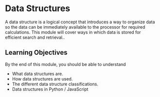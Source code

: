 # Data Structures

A data structure is a logical concept that introduces a way to organize data so
the data can be immediately available to the processor for required
calculations. This module will cover ways in which data is stored for efficient
search and retrieval..

## Learning Objectives

By the end of this module, you should be able to understand

- What data structures are.
- How data structures are used.
- The different data structure classifications.
- Data structures in Python / JavaScript

